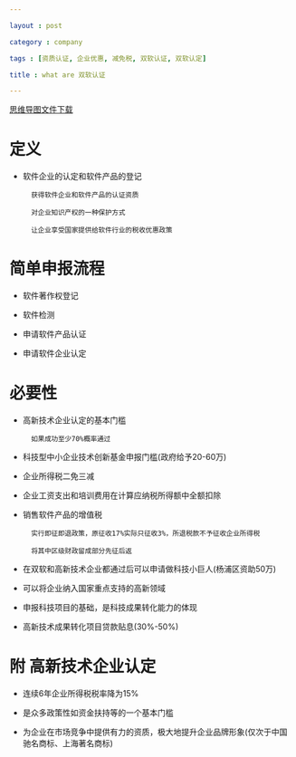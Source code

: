 ```yaml
---

layout : post

category : company

tags : [资质认证, 企业优惠, 减免税, 双软认证, 双软认定]

title : what are 双软认证

---
```


[思维导图文件下载](https://docs.google.com/open?id=0B1DrsqrLRzeIRGQ2NTJkQng5a1U)

# 定义

- 软件企业的认定和软件产品的登记

        获得软件企业和软件产品的认证资质

        对企业知识产权的一种保护方式

        让企业享受国家提供给软件行业的税收优惠政策

# 简单申报流程

- 软件著作权登记

- 软件检测

- 申请软件产品认证

- 申请软件企业认定

# 必要性

- 高新技术企业认定的基本门槛

        如果成功至少70%概率通过

- 科技型中小企业技术创新基金申报门槛(政府给予20-60万)

- 企业所得税二免三减

- 企业工资支出和培训费用在计算应纳税所得额中全额扣除

- 销售软件产品的增值税

        实行即征即退政策，原征收17%实际只征收3%，所退税款不予征收企业所得税

        将其中区级财政留成部分先征后返

- 在双软和高新技术企业都通过后可以申请做科技小巨人(杨浦区资助50万)

- 可以将企业纳入国家重点支持的高新领域

- 申报科技项目的基础，是科技成果转化能力的体现

- 高新技术成果转化项目贷款贴息(30%-50%)

# 附 高新技术企业认定

- 连续6年企业所得税税率降为15%

- 是众多政策性如资金扶持等的一个基本门槛

- 为企业在市场竞争中提供有力的资质，极大地提升企业品牌形象(仅次于中国驰名商标、上海著名商标)